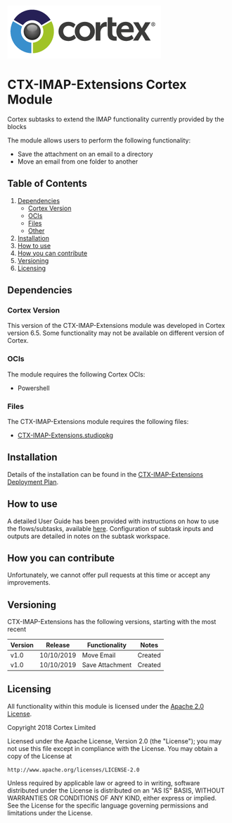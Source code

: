 <a href="https://www.cortex-ia.co.uk/" target="_blank"><img src="https://github.com/CortexIATest/CTXImages/blob/master/Cortex-350-120.png" alt="Welcome to Cortex!" width="350" height="120" border="0"></a>

# CTX-IMAP-Extensions Cortex Module
Cortex subtasks to extend the IMAP functionality currently provided by the blocks

The module allows users to perform the following functionality:
* Save the attachment on an email to a directory
* Move an email from one folder to another

## Table of Contents
1) [Dependencies](#dependencies)
    * [Cortex Version](#cortex-version)
    * [OCIs](#ocis)
    * [Files](#files)
    * [Other](#other)
2) [Installation](#installation)
3) [How to use](#how-to-use)
4) [How you can contribute](#how-you-can-contribute)
5) [Versioning](#versioning)
6) [Licensing](#licensing)

## Dependencies
### Cortex Version
This version of the CTX-IMAP-Extensions module was developed in Cortex version 6.5. Some functionality may not be available on different version of Cortex.

### OCIs
The  module requires the following Cortex OCIs:
* Powershell

### Files
The CTX-IMAP-Extensions module requires the following files:
* [CTX-IMAP-Extensions.studiopkg](https://github.com/CortexIntelligentAutomation/CTX-IMAP-Extensions/releases/download/v1.0/CTX-IMAP-Extensions.studiopkg)

## Installation
Details of the installation can be found in the [CTX-IMAP-Extensions Deployment Plan](https://github.com/CortexIntelligentAutomation/CTX-IMAP-Extensions/blob/master/CTX-IMAP-Extensions%20-%20Deployment%20Plan.pdf).
## How to use
A detailed User Guide has been provided with instructions on how to use the flows/subtasks, available [here](https://github.com/CortexIntelligentAutomation/CTX-IMAP-Extensions/blob/master/CTX-IMAP-Extensions%20-%20User%20Guide.pdf). Configuration of subtask inputs and outputs are detailed in notes on the subtask workspace.

## How you can contribute
Unfortunately, we cannot offer pull requests at this time or accept any improvements.

## Versioning
CTX-IMAP-Extensions has the following versions, starting with the most recent

Version | Release | Functionality | Notes
------------ | ------------- | ----------- | -----------
v1.0 | 10/10/2019 | Move Email | Created
v1.0 | 10/10/2019 | Save Attachment | Created

## Licensing
All functionality within this module is licensed under the [Apache 2.0 License](https://www.apache.org/licenses/LICENSE-2.0).

Copyright 2018 Cortex Limited

Licensed under the Apache License, Version 2.0 (the "License");
you may not use this file except in compliance with the License.
You may obtain a copy of the License at

    http://www.apache.org/licenses/LICENSE-2.0

Unless required by applicable law or agreed to in writing, software
distributed under the License is distributed on an "AS IS" BASIS,
WITHOUT WARRANTIES OR CONDITIONS OF ANY KIND, either express or implied.
See the License for the specific language governing permissions and
limitations under the License.
